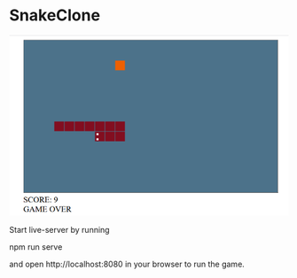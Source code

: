 # SnakeClone

![seven-segment dice in action](https://github.com/ursteiner/SnakeClone/blob/master/screenshot.png)

Start live-server by running

npm run serve 

and open http://localhost:8080 in your browser to run the game.